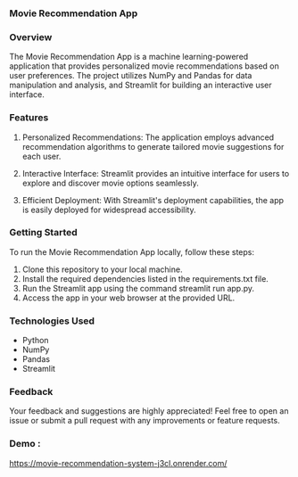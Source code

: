 ### Movie Recommendation App

### Overview

The Movie Recommendation App is a machine learning-powered application that provides personalized movie recommendations based on user preferences. The project utilizes NumPy and Pandas for data manipulation and analysis, and Streamlit for building an interactive user interface.

### Features

1. Personalized Recommendations: 
The application employs advanced recommendation algorithms to generate tailored movie suggestions for each user.

2. Interactive Interface: 
Streamlit provides an intuitive interface for users to explore and discover movie options seamlessly.

3. Efficient Deployment:
With Streamlit's deployment capabilities, the app is easily deployed for widespread accessibility.


### Getting Started

To run the Movie Recommendation App locally, follow these steps:
1. Clone this repository to your local machine.
2. Install the required dependencies listed in the requirements.txt file.
3. Run the Streamlit app using the command streamlit run app.py.
4. Access the app in your web browser at the provided URL.

### Technologies Used
- Python
- NumPy
- Pandas
- Streamlit

### Feedback

Your feedback and suggestions are highly appreciated! Feel free to open an issue or submit a pull request with any improvements or feature requests.


### Demo :

https://movie-recommendation-system-j3cl.onrender.com/
